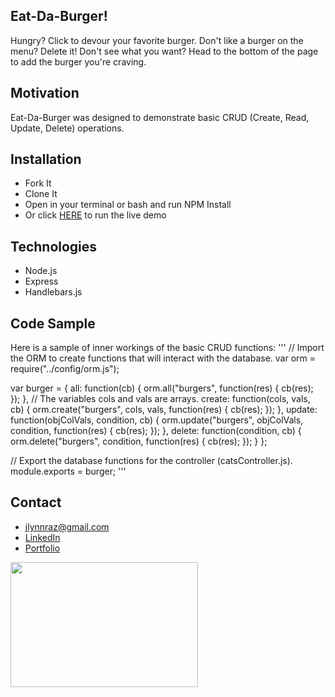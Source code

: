 ## Eat-Da-Burger!
Hungry? Click to devour your favorite burger. Don't like a burger on the menu? Delete it! Don't see what you want? Head to the bottom of the page to add the burger you're craving.

## Motivation
Eat-Da-Burger was designed to demonstrate basic CRUD (Create, Read, Update, Delete) operations.

## Installation
* Fork It
* Clone It
* Open in your terminal or bash and run NPM Install
* Or click [HERE](https://fast-harbor-46897.herokuapp.com/) to run the live demo

## Technologies
* Node.js
* Express
* Handlebars.js

## Code Sample

Here is a sample of inner workings of the basic CRUD functions:
'''
// Import the ORM to create functions that will interact with the database.
var orm = require("../config/orm.js");

var burger = {
  all: function(cb) {
    orm.all("burgers", function(res) {
      cb(res);
    });
  },
  // The variables cols and vals are arrays.
  create: function(cols, vals, cb) {
    orm.create("burgers", cols, vals, function(res) {
      cb(res);
    });
  },
  update: function(objColVals, condition, cb) {
    orm.update("burgers", objColVals, condition, function(res) {
      cb(res);
    });
  },
  delete: function(condition, cb) {
    orm.delete("burgers", condition, function(res) {
      cb(res);
    });
  }
};

// Export the database functions for the controller (catsController.js).
module.exports = burger;
'''

## Contact
* jlynnraz@gmail.com
* [LinkedIn](https://www.linkedin.com/in/jaimee-razee/)
* [Portfolio](https://jlynnraz.github.io/Portfolio2/)


<img src="https://vignette.wikia.nocookie.net/spongebob/images/1/1c/Goodbye%2C_Krabby_Patty_205.png/revision/latest?cb=20170310020905" data-canonical-src="https://gyazo.com/eb5c5741b6a9a16c692170a41a49c858.png" width="300" height="200" />

